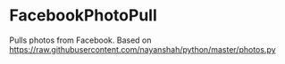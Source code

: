 # FacebookPhotoPull
Pulls photos from Facebook. Based on https://raw.githubusercontent.com/nayanshah/python/master/photos.py
